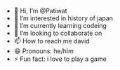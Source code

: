 - 👋 Hi, I’m @Patiwat
- 👀 I’m interested in history of japan 
- 🌱 I’m currently learning codeing
- 💞️ I’m looking to collaborate on </noting>
- 📫 How to reach me david
- 😄 Pronouns: he/him
- ⚡ Fun fact: i love to play a game

<!---
Patiwat6789123/Patiwat6789123 is a ✨ special ✨ repository because its `README.md` (this file) appears on your GitHub profile.
You can click the Preview link to take a look at your changes.
--->

